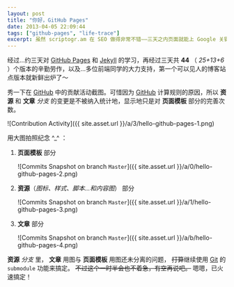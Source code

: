 ```yaml
---
layout: post
title: "你好，GitHub Pages"
date: 2013-04-05 22:09:44
tags: ["github-pages", "life-trace"]
excerpt: 虽然 scriptogr.am 在 SEO 做得非常不错——三天之内页面就能上 Google 关键词搜索第一页——但样式实在是太苦手了，API 也简略到不能忍。所以在了解了 GitHub Pages 之后，果断搬家了。
---
```


经过…约三天对 [GitHub Pages][] 和 [Jekyll][] 的学习，再经过三天共 **44** （ *25+13+6* ）个版本的辛勤劳作，以及…多位前端同学的大力支持，第一个可以见人的博客站点版本就新鲜出炉了〜

秀一下在 [GitHub][] 中的贡献活动截图。可惜因为 [GitHub][] 计算规则的原因，所以 **资源** 和 **文章** *分支* 的变更是不被纳入统计地，显示地只是对 **页面模板** 部分的完善次数。

![Contribution Activity]({{ site.asset.url }}/a/3/hello-github-pages-1.png)

[GitHub Pages]: https://help.github.com/categories/20/articles
[Jekyll]: https://github.com/mojombo/jekyll
[GitHub]: https://github.com

<!--{{ site.title }}-->

用大图拍照纪念 ^_^ ：

1. **页面模板** 部分

	![Commits Snapshot on branch `Master`]({{ site.asset.url }}/a/0/hello-github-pages-2.png)

1. **资源**（*图标、样式、脚本…和内容图*） 部分

	![Commits Snapshot on branch `Master`]({{ site.asset.url }}/a/1/hello-github-pages-3.png)

1. **文章** 部分

	![Commits Snapshot on branch `Master`]({{ site.asset.url }}/a/b/hello-github-pages-4.png)

**资源** *分支* 里， **文章** 用图与 **页面模板** 用图还未分离的问题， <del>打算</del>继续使用 [Git][] 的 `submodule` 功能来搞定。 <del>不过这个一时半会也不着急，有空再说吧。</del> 嗯嗯，已火速搞定！

[Git]: https://git.wiki.kernel.org/index.php/Git_FAQ
